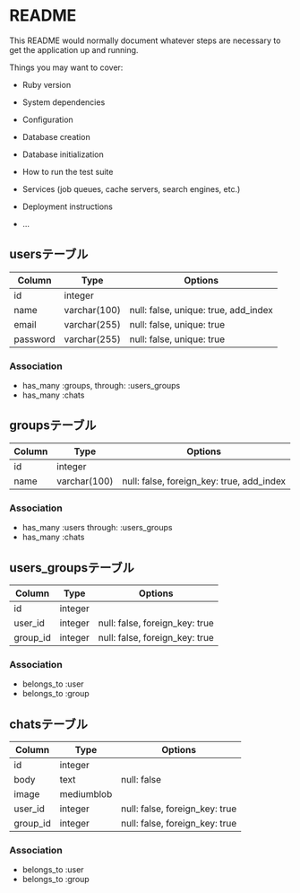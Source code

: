 # README

This README would normally document whatever steps are necessary to get the
application up and running.

Things you may want to cover:

* Ruby version

* System dependencies

* Configuration

* Database creation

* Database initialization

* How to run the test suite

* Services (job queues, cache servers, search engines, etc.)

* Deployment instructions

* ...


## usersテーブル
|Column|Type|Options|
|------|----|-------|
|id|integer||
|name|varchar(100)|null: false, unique: true, add_index|
|email|varchar(255)|null: false, unique: true|
|password|varchar(255)|null: false, unique: true|
### Association
- has_many :groups, through: :users_groups
- has_many :chats

## groupsテーブル
|Column|Type|Options|
|------|----|-------|
|id|integer||
|name|varchar(100)|null: false, foreign_key: true, add_index|
### Association
- has_many :users through: :users_groups
- has_many :chats

## users_groupsテーブル
|Column|Type|Options|
|------|----|-------|
|id|integer||
|user_id|integer|null: false, foreign_key: true|
|group_id|integer|null: false, foreign_key: true|

### Association
- belongs_to :user
- belongs_to :group


## chatsテーブル
|Column|Type|Options|
|------|----|-------|
|id|integer||
|body|text|null: false|
|image|mediumblob||
|user_id|integer|null: false, foreign_key: true|
|group_id|integer|null: false, foreign_key: true|

### Association
- belongs_to :user
- belongs_to :group
